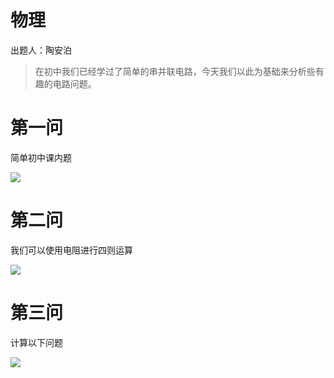 # 物理


出题人：陶安泊

> 在初中我们已经学过了简单的串并联电路，今天我们以此为基础来分析些有趣的电路问题。

# 第一问

简单初中课内题

![](https://files.mdnice.com/user/39921/6cb2b9e6-3f33-42a7-8c00-a838ba4c8b63.png)


# 第二问

我们可以使用电阻进行四则运算


![](https://files.mdnice.com/user/39921/9a143e7b-e183-44c7-801c-4a3aa3cc4b65.png)


# 第三问

计算以下问题


![](https://files.mdnice.com/user/39921/9645f1bd-421c-45f4-b2be-8a2e3d7463cd.png)